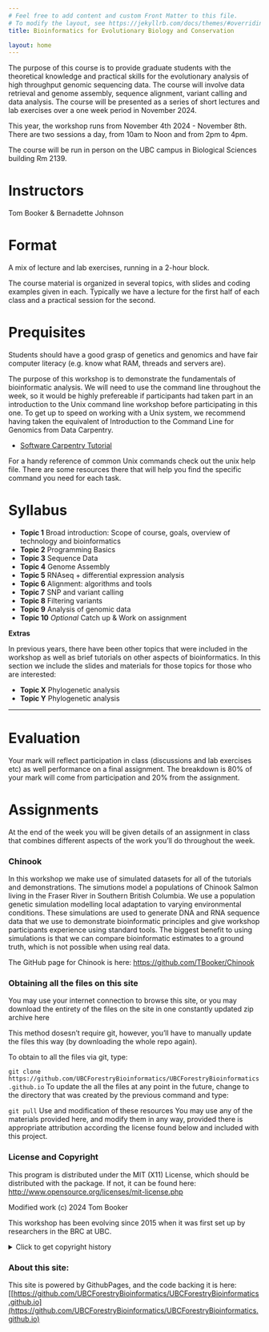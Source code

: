 ```yaml
---
# Feel free to add content and custom Front Matter to this file.
# To modify the layout, see https://jekyllrb.com/docs/themes/#overriding-theme-defaults
title: Bioinformatics for Evolutionary Biology and Conservation

layout: home
---
```

 

The purpose of this course is to provide graduate students with the theoretical knowledge and practical skills for the evolutionary analysis of high throughput genomic sequencing data. The course will involve data retrieval and genome assembly, sequence alignment, variant calling and data analysis. The course will be presented as a series of short lectures and lab exercises over a one week period in November 2024.

This year, the workshop runs from November 4th 2024 - November 8th. There are two sessions a day, from 10am to Noon and from 2pm to 4pm.

The course will be run in person on the UBC campus in Biological Sciences building Rm 2139.

# Instructors
Tom Booker & Bernadette Johnson

# Format
A mix of lecture and lab exercises, running in a 2-hour block.

The course material is organized in several topics, with slides and coding examples given in each. Typically we have a lecture for the first half of each class and a practical session for the second.

# Prequisites

Students should have a good grasp of genetics and genomics and have fair computer literacy (e.g. know what RAM, threads and servers are). 

The purpose of this workshop is to demonstrate the fundamentals of bioinformatic analysis. We will need to use the command line throughout the week, so it would be highly prefereable if participants had taken part in an introduction to the Unix command line workshop before participating in this one. To get up to speed on working with a Unix system, we recommend having taken the equivalent of Introduction to the Command Line for Genomics from Data Carpentry.

* [Software Carpentry Tutorial](http://swcarpentry.github.io/shell-novice/)

For a handy reference of common Unix commands check out the unix help file. There are some resources there that will help you find the specific command you need for each task.

# Syllabus

* **Topic 1** Broad introduction: Scope of course, goals, overview of technology and bioinformatics
* **Topic 2** Programming Basics
* **Topic 3** Sequence Data
* **Topic 4** Genome Assembly
* **Topic 5** RNAseq + differential expression analysis
* **Topic 6** Alignment: algorithms and tools
* **Topic 7** SNP and variant calling
* **Topic 8** Filtering variants
* **Topic 9** Analysis of genomic data
* **Topic 10** *Optional* Catch up & Work on assignment

**Extras**

In previous years, there have been other topics that were included in the workshop as well as brief tutorials on other aspects of bioinformatics. In this section we include the slides and materials for those topics for those who are interested:

* **Topic X** Phylogenetic analysis
* **Topic Y** Phylogenetic analysis

_______________

# Evaluation 
Your mark will reflect participation in class (discussions and lab exercises etc) as well performance on a final assignment. The breakdown is 80% of your mark will come from participation and 20% from the assignment.

#  Assignments 
At the end of the week you will be given details of an assignment in class that combines different aspects of the work you’ll do throughout the week.


### Chinook

In this workshop we make use of simulated datasets for all of the tutorials and demonstrations. The simutions model a populations of Chinook Salmon living in the Fraser River in Southern British Columbia. We use a population genetic simulation modelling local adaptation to varying environmental conditions. These simulations are used to generate DNA and RNA sequence data that we use to demonstrate bioinformatic principles and give workshop participants experience using standard tools. The biggest benefit to using simulations is that we can compare bioinformatic estimates to a ground truth, which is not possible when using real data.

The GitHub page for Chinook is here: https://github.com/TBooker/Chinook

### Obtaining all the files on this site

You may use your internet connection to browse this site, or you may download the entirety of the files on the site in one constantly updated zip archive here

This method dosesn’t require git, however, you’ll have to manually update the files this way (by downloading the whole repo again).

To obtain to all the files via git, type:

```git clone https://github.com/UBCForestryBioinformatics/UBCForestryBioinformatics.github.io```
To update the all the files at any point in the future, change to the directory that was created by the previous command and type:

```git pull```
Use and modification of these resources
You may use any of the materials provided here, and modify them in any way, provided there is appropriate attribution according the license found below and included with this project.

### License and Copyright

This program is distributed under the MIT (X11) License, which should be distributed with the package. If not, it can be found here: http://www.opensource.org/licenses/mit-license.php

Modified work (c) 2024 Tom Booker

This workshop has been evolving since 2015 when it was first set up by researchers in the BRC at UBC.

<details>
  <summary>Click to get copyright history </summary>

Copyright (C) 2015 S. Evan Staton, Sariel Hubner, Sam Yeaman

Modified work (c) 2016, 2017, 2018 Gregory Owens, Kathryn Hodgins

Modified work (c) 2019 Gregory Owens, Kathryn Hodgins, J.S. Legare

Modified work (c) 2020 Kathryn Hodgins, Julia Kreiner, Tom Booker

Modified work (c) 2021 Tom Booker, Julia Kreiner

Modified work (c) 2022 Tom Booker, Julia Kreiner

</details>


### About this site:
This site is powered by GithubPages, and the code backing it is here: [[https://github.com/UBCForestryBioinformatics/UBCForestryBioinformatics.github.io](https://github.com/UBCForestryBioinformatics/UBCForestryBioinformatics.github.io)